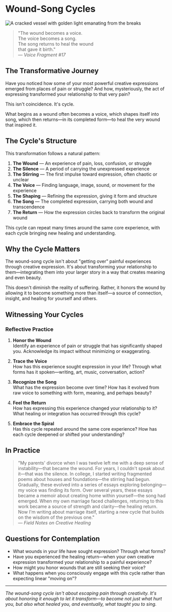 # Wound-Song Cycles

![A cracked vessel with golden light emanating from the breaks](https://github.com/user-attachments/assets/placeholder-kintsugi.jpg)

> "The wound becomes a voice.  
> The voice becomes a song.  
> The song returns to heal the wound  
> that gave it birth."  
> — *Voice Fragment #17*

## The Transformative Journey

Have you noticed how some of your most powerful creative expressions emerged from places of pain or struggle? And how, mysteriously, the act of expressing transformed your relationship to that very pain?

This isn't coincidence. It's cycle.

What begins as a wound often becomes a voice, which shapes itself into song, which then returns—in its completed form—to heal the very wound that inspired it.

## The Cycle's Structure

This transformation follows a natural pattern:

1. **The Wound** — An experience of pain, loss, confusion, or struggle
2. **The Silence** — A period of carrying the unexpressed experience
3. **The Stirring** — The first impulse toward expression, often chaotic or unclear
4. **The Voice** — Finding language, image, sound, or movement for the experience
5. **The Shaping** — Refining the expression, giving it form and structure
6. **The Song** — The completed expression, carrying both wound and transcendence
7. **The Return** — How the expression circles back to transform the original wound

This cycle can repeat many times around the same core experience, with each cycle bringing new healing and understanding.

## Why the Cycle Matters

The wound-song cycle isn't about "getting over" painful experiences through creative expression. It's about transforming your relationship to them—integrating them into your larger story in a way that creates meaning and even beauty.

This doesn't diminish the reality of suffering. Rather, it honors the wound by allowing it to become something more than itself—a source of connection, insight, and healing for yourself and others.

## Witnessing Your Cycles

### Reflective Practice

1. **Honor the Wound**  
   Identify an experience of pain or struggle that has significantly shaped you. Acknowledge its impact without minimizing or exaggerating.

2. **Trace the Voice**  
   How has this experience sought expression in your life? Through what forms has it spoken—writing, art, music, conversation, action?

3. **Recognize the Song**  
   What has the expression become over time? How has it evolved from raw voice to something with form, meaning, and perhaps beauty?

4. **Feel the Return**  
   How has expressing this experience changed your relationship to it? What healing or integration has occurred through this cycle?

5. **Embrace the Spiral**  
   Has this cycle repeated around the same core experience? How has each cycle deepened or shifted your understanding?

## In Practice

> "My parents' divorce when I was twelve left me with a deep sense of instability—that became the wound. For years, I couldn't speak about it—that was the silence. In college, I started writing fragmented poems about houses and foundations—the stirring had begun. Gradually, these evolved into a series of essays exploring belonging—my voice was finding its form. Over several years, these essays became a memoir about creating home within yourself—the song had emerged. When my own marriage faced challenges, returning to this work became a source of strength and clarity—the healing return. Now I'm writing about marriage itself, starting a new cycle that builds on the wisdom of the previous one."  
> — *Field Notes on Creative Healing*

## Questions for Contemplation

- What wounds in your life have sought expression? Through what forms?
- Have you experienced the healing return—when your own creative expression transformed your relationship to a painful experience?
- How might you honor wounds that are still seeking their voice?
- What happens when you consciously engage with this cycle rather than expecting linear "moving on"?

---

*The wound-song cycle isn't about escaping pain through creativity. It's about honoring it enough to let it transform—to become not just what hurt you, but also what healed you, and eventually, what taught you to sing.*

